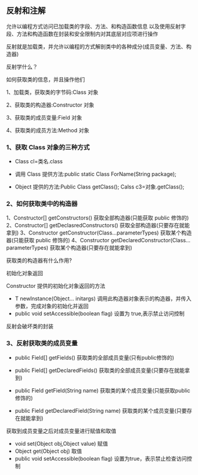 ## 反射和注解

允许以编程方式访问已加载类的字段、方法、和构造函数信息
以及使用反射字段、方法和构造函数在封装和安全限制内对其底层对应项进行操作

反射就是加载类，并允许以编程的方式解剖类中的各种成分(成员变量、方法、构造器)

反射学什么？

如何获取类的信息，并且操作他们

1、加载类，获取类的字节码:Class 对象

2、获取类的构造器:Constructor 对象

3、获取类的成员变量:Field 对象

4、获取类的成员方法:Method 对象

### 1、获取 Class 对象的三种方式

- Class cl=类名.class

- 调用 Class 提供方法:public static Class ForName(String package);

- Object 提供的方法:Public Class getClass(); Calss c3=对象.getClass();

### 2、如何获取类中的构造器

1、Constructor<?>[] getConstructors() 获取全部构造器(只能获取 public 修饰的)
2、Constructor<?>[] getDeclasredConstructors() 获取全部构造器(只要存在就能拿到)
3、Constructor<T> getConstructor(Class<?>...parameterTypes) 获取某个构造器(只能获取 public 修饰的)
4、Constructor<T> getDeclaredConstructor(Class<?>... parameterTypes) 获取某个构造器(只要存在就能拿到)

获取类的构造器有什么作用?

初始化对象返回

Constructor 提供的初始化对象返回的方法

- T newInstance(Object... initargs) 调用此构造器对象表示的构造器，并传入参数，完成对象的初始化并返回
- public void setAccessible(boolean flag) 设置为 true,表示禁止访问控制

反射会破坏类的封装

### 3、反射获取类的成员变量

- public Field[] getFields()  获取类的全部成员变量(只有public修饰的)

- public Field[] getDeclaredFields() 获取类的全部成员变量(只要存在就能拿到)

- public Field getField(String name) 获取类的某个成员变量(只能获取public修饰的)

- public Field getDeclaredField(String name) 获取类的某个成员变量(只要存在就能拿到)

获取到成员变量之后对成员变量进行赋值和取值

- void set(Object obj,Object value) 赋值
- Object get(Object obj)  取值
- public void setAccessible(boolean flag) 设置为true，表示禁止检查访问控制